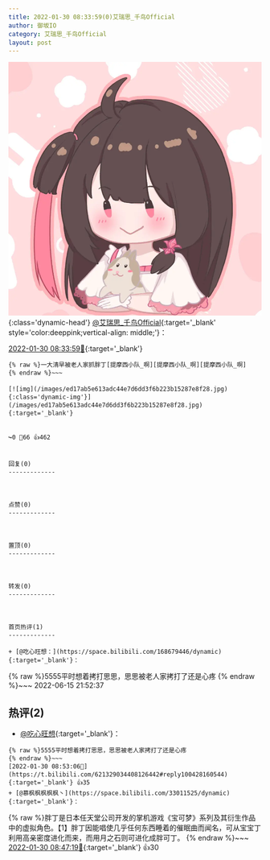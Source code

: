 ```yaml
---
title: 2022-01-30 08:33:59(0)艾瑞思_千鸟Official
author: 御坂IO
category: 艾瑞思_千鸟Official
layout: post
---
```


![img](/images/7e08840c56f251de28bdf766b647bd5fe9a5d50a.jpg){:class='dynamic-head'}
[@艾瑞思_千鸟Official](https://space.bilibili.com/1090010845/dynamic){:target='_blank' style='color:deeppink;vertical-align: middle;'}：

[2022-01-30 08:33:59🔗](https://t.bilibili.com/621329034408126442){:target='_blank'}

~~~
{% raw %}一大清早被老人家抓胖丁[提摩西小队_啊][提摩西小队_啊][提摩西小队_啊]
{% endraw %}~~~

[![img](/images/ed17ab5e613adc44e7d6dd3f6b223b15287e8f28.jpg){:class='dynamic-img'}](/images/ed17ab5e613adc44e7d6dd3f6b223b15287e8f28.jpg){:target='_blank'}


↪️0 💬66 👍462


回复(0)
-------------



点赞(0)
-------------



置顶(0)
-------------



转发(0)
-------------



首页热评(1)
-------------

+ [@吃心旺想：](https://space.bilibili.com/168679446/dynamic){:target='_blank'}：
~~~
{% raw %}5555平时想着拷打思思，思思被老人家拷打了还是心疼
{% endraw %}~~~
2022-06-15 21:52:37


热评(2)
-------------

+ [@吃心旺想](https://space.bilibili.com/168679446/dynamic){:target='_blank'}：
~~~
{% raw %}5555平时想着拷打思思，思思被老人家拷打了还是心疼
{% endraw %}~~~
[2022-01-30 08:53:06🔗](https://t.bilibili.com/621329034408126442#reply100428160544){:target='_blank'} 👍35
+ [@慕枫枫枫枫枫丶](https://space.bilibili.com/33011525/dynamic){:target='_blank'}：
~~~
{% raw %}胖丁是日本任天堂公司开发的掌机游戏《宝可梦》系列及其衍生作品中的虚拟角色。【1】胖丁因能唱使几乎任何东西睡着的催眠曲而闻名，可从宝宝丁利用高亲密度进化而来，而用月之石则可进化成胖可丁。
{% endraw %}~~~
[2022-01-30 08:47:19🔗](https://t.bilibili.com/621329034408126442#reply100427665328){:target='_blank'} 👍30


